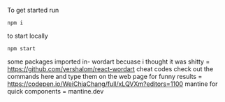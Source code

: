 To get started run

```
npm i
```

to start locally

```
npm start
```

some packages imported in-
wordart becuase i thought it was shitty = https://github.com/yershalom/react-wordart
cheat codes check out the commands here and type them on the web page for funny results = https://codepen.io/WeiChiaChang/full/xLQVXm?editors=1100
mantine for quick components = mantine.dev
